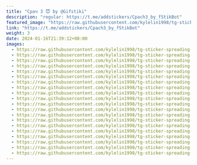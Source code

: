 ```yaml
---
title: "Срач 3 😈 by @Gifstiki"
description: "regular: https://t.me/addstickers/Cpach3_by_fStikBot"
featured_image: "https://raw.githubusercontent.com/kylelin1998/tg-sticker-spreading-worldwide-images/main/img/911cff8c-d659-48b0-bbb9-0eb39e904f4f.jpg"
link: "https://t.me/addstickers/Cpach3_by_fStikBot"
weight: 3
date: 2024-01-16T21:39:12+08:00
images:
  - https://raw.githubusercontent.com/kylelin1998/tg-sticker-spreading-worldwide-images/main/img/911cff8c-d659-48b0-bbb9-0eb39e904f4f.jpg
  - https://raw.githubusercontent.com/kylelin1998/tg-sticker-spreading-worldwide-images/main/img/13b7ba40-ba3e-40d6-b954-ba8869fecc1a.jpg
  - https://raw.githubusercontent.com/kylelin1998/tg-sticker-spreading-worldwide-images/main/img/6720a168-0e56-4c33-afa9-f9be6ccad116.jpg
  - https://raw.githubusercontent.com/kylelin1998/tg-sticker-spreading-worldwide-images/main/img/ab9a2b62-6506-4679-889c-33b9e1293fe4.jpg
  - https://raw.githubusercontent.com/kylelin1998/tg-sticker-spreading-worldwide-images/main/img/4ca72b9f-4495-470a-b200-bd83d2bd60da.jpg
  - https://raw.githubusercontent.com/kylelin1998/tg-sticker-spreading-worldwide-images/main/img/b14418e8-9dfa-4843-b175-44a37ba7ded7.jpg
  - https://raw.githubusercontent.com/kylelin1998/tg-sticker-spreading-worldwide-images/main/img/93afcae9-99bb-4b83-a735-a54f82a70602.jpg
  - https://raw.githubusercontent.com/kylelin1998/tg-sticker-spreading-worldwide-images/main/img/138c6dd0-fd32-4c44-8444-3b31b07a4399.jpg
  - https://raw.githubusercontent.com/kylelin1998/tg-sticker-spreading-worldwide-images/main/img/85929288-01a5-4d9f-92df-fa55eab6e3b7.jpg
  - https://raw.githubusercontent.com/kylelin1998/tg-sticker-spreading-worldwide-images/main/img/4ccc7ba2-8715-495e-8910-29e7c18c06bc.jpg
  - https://raw.githubusercontent.com/kylelin1998/tg-sticker-spreading-worldwide-images/main/img/9966d88d-bdd2-45c5-bed9-fef8555be6ac.jpg
  - https://raw.githubusercontent.com/kylelin1998/tg-sticker-spreading-worldwide-images/main/img/fbacd0d7-1d2b-473c-85da-7c78d4a87f83.jpg
  - https://raw.githubusercontent.com/kylelin1998/tg-sticker-spreading-worldwide-images/main/img/4361424a-85fb-4366-ac2a-d697a812dc74.jpg
  - https://raw.githubusercontent.com/kylelin1998/tg-sticker-spreading-worldwide-images/main/img/17263092-cda6-4227-b4f6-28e02ee1672f.jpg
  - https://raw.githubusercontent.com/kylelin1998/tg-sticker-spreading-worldwide-images/main/img/1b7eb7d8-4982-43d9-b729-d2ce46a576ea.jpg
  - https://raw.githubusercontent.com/kylelin1998/tg-sticker-spreading-worldwide-images/main/img/0534b5b4-ab1a-47db-9f16-ed0308a08390.jpg
  - https://raw.githubusercontent.com/kylelin1998/tg-sticker-spreading-worldwide-images/main/img/17d43bcc-7029-458d-9c06-d2abc3c05efd.jpg
  - https://raw.githubusercontent.com/kylelin1998/tg-sticker-spreading-worldwide-images/main/img/2a426a19-9897-4131-9a88-77c7ab48f2a2.jpg
  - https://raw.githubusercontent.com/kylelin1998/tg-sticker-spreading-worldwide-images/main/img/83a7f471-403b-41ab-ab74-7da25740d9e8.jpg
  - https://raw.githubusercontent.com/kylelin1998/tg-sticker-spreading-worldwide-images/main/img/1f608063-0560-4095-8e40-f471200fb870.jpg
---
```

